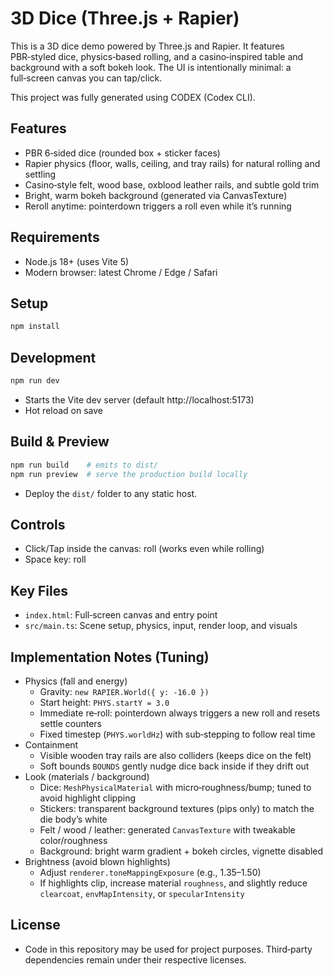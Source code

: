 # 3D Dice (Three.js + Rapier)

This is a 3D dice demo powered by Three.js and Rapier. It features PBR‑styled dice, physics‑based rolling, and a casino‑inspired table and background with a soft bokeh look. The UI is intentionally minimal: a full‑screen canvas you can tap/click.

This project was fully generated using CODEX (Codex CLI).

## Features
- PBR 6‑sided dice (rounded box + sticker faces)
- Rapier physics (floor, walls, ceiling, and tray rails) for natural rolling and settling
- Casino‑style felt, wood base, oxblood leather rails, and subtle gold trim
- Bright, warm bokeh background (generated via CanvasTexture)
- Reroll anytime: pointerdown triggers a roll even while it’s running

## Requirements
- Node.js 18+ (uses Vite 5)
- Modern browser: latest Chrome / Edge / Safari

## Setup
```bash
npm install
```

## Development
```bash
npm run dev
```
- Starts the Vite dev server (default http://localhost:5173)
- Hot reload on save

## Build & Preview
```bash
npm run build    # emits to dist/
npm run preview  # serve the production build locally
```
- Deploy the `dist/` folder to any static host.

## Controls
- Click/Tap inside the canvas: roll (works even while rolling)
- Space key: roll

## Key Files
- `index.html`: Full‑screen canvas and entry point
- `src/main.ts`: Scene setup, physics, input, render loop, and visuals

## Implementation Notes (Tuning)
- Physics (fall and energy)
  - Gravity: `new RAPIER.World({ y: -16.0 })`
  - Start height: `PHYS.startY = 3.0`
  - Immediate re‑roll: pointerdown always triggers a new roll and resets settle counters
  - Fixed timestep (`PHYS.worldHz`) with sub‑stepping to follow real time
- Containment
  - Visible wooden tray rails are also colliders (keeps dice on the felt)
  - Soft bounds `BOUNDS` gently nudge dice back inside if they drift out
- Look (materials / background)
  - Dice: `MeshPhysicalMaterial` with micro‑roughness/bump; tuned to avoid highlight clipping
  - Stickers: transparent background textures (pips only) to match the die body’s white
  - Felt / wood / leather: generated `CanvasTexture` with tweakable color/roughness
  - Background: bright warm gradient + bokeh circles, vignette disabled
- Brightness (avoid blown highlights)
  - Adjust `renderer.toneMappingExposure` (e.g., 1.35–1.50)
  - If highlights clip, increase material `roughness`, and slightly reduce `clearcoat`, `envMapIntensity`, or `specularIntensity`

## License
- Code in this repository may be used for project purposes. Third‑party dependencies remain under their respective licenses.
